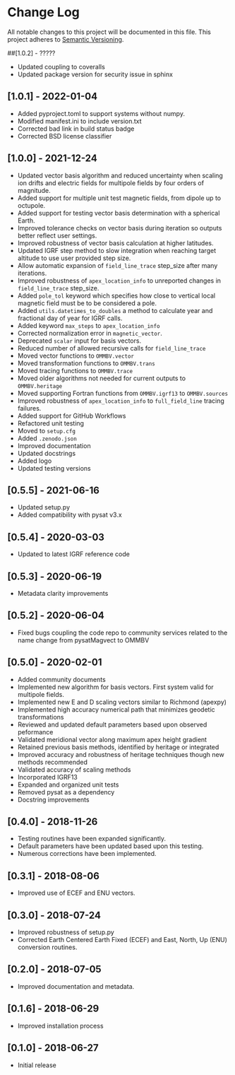 # Change Log
All notable changes to this project will be documented in this file.
This project adheres to [Semantic Versioning](http://semver.org/).

##[1.0.2] - ?????
- Updated coupling to coveralls
- Updated package version for security issue in sphinx

## [1.0.1] - 2022-01-04
- Added pyproject.toml to support systems without numpy.
- Modified manifest.ini to include version.txt
- Corrected bad link in build status badge
- Corrected BSD license classifier

## [1.0.0] - 2021-12-24
- Updated vector basis algorithm and reduced uncertainty when 
scaling ion drifts and electric fields for multipole fields by four orders of magnitude.
- Added support for multiple unit test magnetic fields, from dipole up to octupole. 
- Added support for testing vector basis determination with a spherical Earth.
- Improved tolerance checks on vector basis during iteration so outputs better
reflect user settings.
- Improved robustness of vector basis calculation at higher latitudes.
- Updated IGRF step method to slow integration when reaching target altitude
  to use user provided step size.
- Allow automatic expansion of `field_line_trace` step_size after many iterations.
- Improved robustness of `apex_location_info` to unreported changes in 
`field_line_trace` step_size.
- Added `pole_tol` keyword which specifies how close to vertical local
  magnetic field must be to be considered a pole.
- Added `utils.datetimes_to_doubles` a method to calculate year and 
  fractional day of year for IGRF calls.
- Added keyword `max_steps` to `apex_location_info`
- Corrected normalization error in `magnetic_vector`.
- Deprecated `scalar` input for basis vectors.
- Reduced number of allowed recursive calls for `field_line_trace`
- Moved vector functions to `OMMBV.vector`
- Moved transformation functions to `OMMBV.trans`
- Moved tracing functions to `OMMBV.trace`
- Moved older algorithms not needed for current outputs to `OMMBV.heritage`
- Moved supporting Fortran functions from `OMMBV.igrf13` to `OMMBV.sources`
- Improved robustness of `apex_location_info` to `full_field_line` tracing failures.
- Added support for GitHub Workflows
- Refactored unit testing
- Moved to `setup.cfg`
- Added `.zenodo.json`
- Improved documentation
- Updated docstrings
- Added logo
- Updated testing versions

## [0.5.5] - 2021-06-16
- Updated setup.py
- Added compatibility with pysat v3.x

## [0.5.4] - 2020-03-03
- Updated to latest IGRF reference code

## [0.5.3] - 2020-06-19
- Metadata clarity improvements

## [0.5.2] - 2020-06-04
- Fixed bugs coupling the code repo to community services related to the name 
  change from pysatMagvect to OMMBV

## [0.5.0] - 2020-02-01
- Added community documents
- Implemented new algorithm for basis vectors. First system valid for multipole fields.
- Implemented new E and D scaling vectors similar to Richmond (apexpy)
- Implemented high accuracy numerical path that minimizes geodetic transformations
- Reviewed and updated default parameters based upon observed peformance
- Validated meridional vector along maximum apex height gradient
- Retained previous basis methods, identified by heritage or integrated
- Improved accuracy and robustness of heritage techniques though new methods recommended
- Validated accuracy of scaling methods
- Incorporated IGRF13
- Expanded and organized unit tests
- Removed pysat as a dependency
- Docstring improvements

## [0.4.0] - 2018-11-26
- Testing routines have been expanded significantly.
- Default parameters have been updated based upon this testing.
- Numerous corrections have been implemented.

## [0.3.1] - 2018-08-06
- Improved use of ECEF and ENU vectors.

## [0.3.0] - 2018-07-24
- Improved robustness of setup.py
- Corrected Earth Centered Earth Fixed (ECEF) and East, North, Up (ENU) conversion routines.

## [0.2.0] - 2018-07-05
- Improved documentation and metadata.

## [0.1.6] - 2018-06-29
- Improved installation process

## [0.1.0] - 2018-06-27
- Initial release
